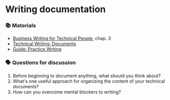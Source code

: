 # Writing documentation

 

### 📚 Materials

* [Business Writing for Technical People](https://learning.oreilly.com/library/view/business-writing-for/9781780174457/08_chapter03.xhtml), chap. 3
* [Technical Writing: Documents](https://developers.google.com/tech-writing/one/documents)
* [Guide: Practice Writing](https://www.julian.com/guide/write/practice-writing)

### 🗣 Questions for discussion

1. Before beginning to document anything, what should you think about?
2. What's one useful approach for organizing the content of your technical documents?
3. How can you overcome mental blockers to writing?



